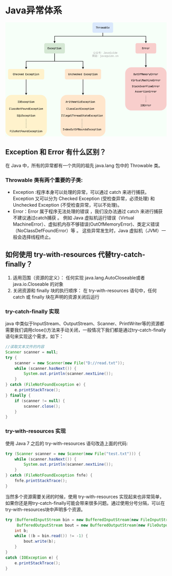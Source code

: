 

# Java异常体系

![图片2](../../src/main/resources/static/image/throwable.png)

## Exception 和 Error 有什么区别？
在 Java 中，所有的异常都有一个共同的祖先 java.lang 包中的 Throwable 类。

### Throwable 类有两个重要的子类:
* Exception :程序本身可以处理的异常，可以通过 catch 来进行捕获。 Exception 又可以分为 Checked Exception (受检查异常，必须处理) 和 Unchecked Exception (不受检查异常，可以不处理)。
* Error：Error 属于程序无法处理的错误 ，我们没办法通过 catch 来进行捕获不建议通过catch捕获 。
例如 Java 虚拟机运行错误（Virtual MachineError）、虚拟机内存不够错误(OutOfMemoryError)、类定义错误（NoClassDefFoundError）等 。 这些异常发生时，Java 虚拟机（JVM）一般会选择线程终止。

## 如何使用 try-with-resources 代替try-catch-finally？
1. 适用范围（资源的定义）： 任何实现 java.lang.AutoCloseable或者 java.io.Closeable 的对象
2. 关闭资源和 finally 块的执行顺序： 在 try-with-resources 语句中，任何 catch 或 finally 块在声明的资源关闭后运行

### try-catch-finally 实现
java 中类似于InputStream、OutputStream、Scanner、PrintWriter等的资源都需要我们调用close()方法来手动关闭，一般情况下我们都是通过try-catch-finally语句来实现这个需求，如下：
```java
//读取文本文件的内容
Scanner scanner = null;
try {
    scanner = new Scanner(new File("D://read.txt"));
    while (scanner.hasNext()) {
        System.out.println(scanner.nextLine());
    }
} catch (FileNotFoundException e) {
    e.printStackTrace();
} finally {
    if (scanner != null) {
        scanner.close();
    }
}
```

### try-with-resources 实现
使用 Java 7 之后的 try-with-resources 语句改造上面的代码:

```java
try (Scanner scanner = new Scanner(new File("test.txt"))) {
    while (scanner.hasNext()) {
        System.out.println(scanner.nextLine());
    }
} catch (FileNotFoundException fnfe) {
    fnfe.printStackTrace();
}

```
当然多个资源需要关闭的时候，使用 try-with-resources 实现起来也非常简单，如果你还是用try-catch-finally可能会带来很多问题。通过使用分号分隔，可以在try-with-resources块中声明多个资源。

```java
try (BufferedInputStream bin = new BufferedInputStream(new FileInputStream(new File("test.txt")));
     BufferedOutputStream bout = new BufferedOutputStream(new FileOutputStream(new File("out.txt")))) {
    int b;
    while ((b = bin.read()) != -1) {
        bout.write(b);
    }
}
catch (IOException e) {
    e.printStackTrace();
}
```


